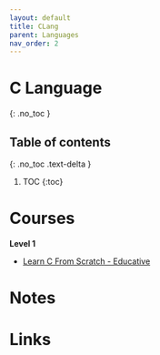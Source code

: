 ```yaml
---
layout: default
title: CLang
parent: Languages
nav_order: 2
---
```


# C Language
{: .no_toc }

## Table of contents
{: .no_toc .text-delta }

1. TOC
{:toc}

# Courses

__Level 1__

- [Learn C From Scratch - Educative](https://www.educative.io/courses/learn-c-from-scratch/m280XNlPOkn)

# Notes

# Links
